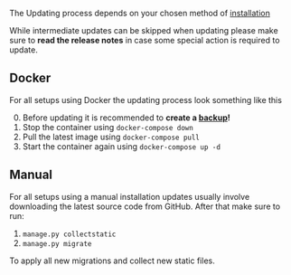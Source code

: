 The Updating process depends on your chosen method of [installation](/install/docker)

While intermediate updates can be skipped when updating please make sure to 
**read the release notes** in case some special action is required to update.

## Docker
For all setups using Docker the updating process look something like this

0. Before updating it is recommended to **create a [backup](/system/backup)!**
1. Stop the container using `docker-compose down`
2. Pull the latest image using `docker-compose pull`
3. Start the container again using `docker-compose up -d`



## Manual

For all setups using a manual installation updates usually involve downloading the latest source code from GitHub.
After that make sure to run:

1. `manage.py collectstatic`
2. `manage.py migrate`

To apply all new migrations and collect new static files.
